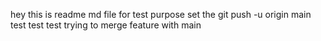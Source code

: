 hey this is readme md file for test purpose
set the git push -u origin main
test test test
trying to merge feature with main
